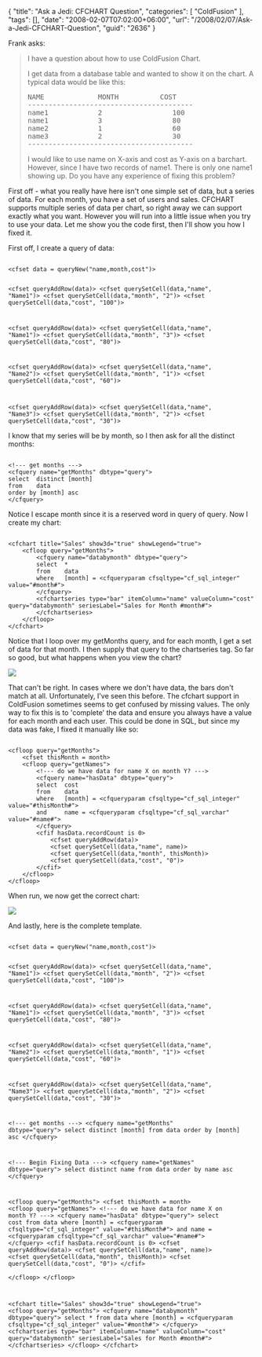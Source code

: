 {
	"title": "Ask a Jedi: CFCHART Question",
	"categories": [
		"ColdFusion"
	],
	"tags": [],
	"date": "2008-02-07T07:02:00+06:00",
	"url": "/2008/02/07/Ask-a-Jedi-CFCHART-Question",
	"guid": "2636"
}

Frank asks:

<blockquote>
<p>
I have a question about how to use ColdFusion Chart.

I get data from a database table and wanted to show it on the chart. A typical data would be like this:

<pre>
NAME             MONTH          COST
----------------------------------------
name1            2                 100
name1            3                 80
name2            1                 60
name3            2                 30
----------------------------------------
</pre>

I would like to use name on X-axis and cost as Y-axis on a barchart.  However, since I have two records of name1.
There is only one name1 showing up.  Do you have any experience of fixing this problem?
</p>
</blockquote>

First off - what you really have here isn't one simple set of data, but a series of data. For each month, you have a set of users and sales. CFCHART supports multiple series of data per chart, so right away we can support exactly what you want. However you will run into a little issue when you try to use your data. Let me show you the code first, then I'll show you how I fixed it.
<!--more-->
First off, I create a query of data:

<code>
&lt;cfset data = queryNew("name,month,cost")&gt;

&lt;cfset queryAddRow(data)&gt;
&lt;cfset querySetCell(data,"name", "Name1")&gt;
&lt;cfset querySetCell(data,"month", "2")&gt;
&lt;cfset querySetCell(data,"cost", "100")&gt;

&lt;cfset queryAddRow(data)&gt;
&lt;cfset querySetCell(data,"name", "Name1")&gt;
&lt;cfset querySetCell(data,"month", "3")&gt;
&lt;cfset querySetCell(data,"cost", "80")&gt;

&lt;cfset queryAddRow(data)&gt;
&lt;cfset querySetCell(data,"name", "Name2")&gt;
&lt;cfset querySetCell(data,"month", "1")&gt;
&lt;cfset querySetCell(data,"cost", "60")&gt;

&lt;cfset queryAddRow(data)&gt;
&lt;cfset querySetCell(data,"name", "Name3")&gt;
&lt;cfset querySetCell(data,"month", "2")&gt;
&lt;cfset querySetCell(data,"cost", "30")&gt;
</code>

I know that my series will be by month, so I then ask for all the distinct months:

<code>
&lt;!--- get months ---&gt;
&lt;cfquery name="getMonths" dbtype="query"&gt;
select	distinct [month]
from	data
order by [month] asc
&lt;/cfquery&gt;
</code>

Notice I escape month since it is a reserved word in query of query. Now I create my chart:

<code>
&lt;cfchart title="Sales" show3d="true" showLegend="true"&gt;
	&lt;cfloop query="getMonths"&gt;
		&lt;cfquery name="databymonth" dbtype="query"&gt;
		select	*
		from	data
		where	[month] = &lt;cfqueryparam cfsqltype="cf_sql_integer" value="#month#"&gt;
		&lt;/cfquery&gt;
		&lt;cfchartseries type="bar" itemColumn="name" valueColumn="cost" query="databymonth" seriesLabel="Sales for Month #month#"&gt;
		&lt;/cfchartseries&gt;
	&lt;/cfloop&gt;
&lt;/cfchart&gt;
</code>

Notice that I loop over my getMonths query, and for each month, I get a set of data for that month. I then supply that query to the chartseries tag. So far so good, but what happens when you view the chart?


<img src="http://www.raymondcamden.com/images/Picture%2016.png">

That can't be right. In cases where we don't have data, the bars don't match at all. Unfortunately, I've seen this before. The cfchart support in ColdFusion sometimes seems to get confused by missing values. The only way to fix this is to 'complete' the data and ensure you always have a value for each month and each user. This could be done in SQL, but since my data was fake, I fixed it manually like so:

<code>
&lt;cfloop query="getMonths"&gt;
	&lt;cfset thisMonth = month&gt;
	&lt;cfloop query="getNames"&gt;
		&lt;!--- do we have data for name X on month Y? ---&gt;
		&lt;cfquery name="hasData" dbtype="query"&gt;
		select	cost
		from	data
		where	[month] = &lt;cfqueryparam cfsqltype="cf_sql_integer" value="#thisMonth#"&gt;
		and		name = &lt;cfqueryparam cfsqltype="cf_sql_varchar" value="#name#"&gt;
		&lt;/cfquery&gt;
		&lt;cfif hasData.recordCount is 0&gt;
			&lt;cfset queryAddRow(data)&gt;
			&lt;cfset querySetCell(data,"name", name)&gt;
			&lt;cfset querySetCell(data,"month", thisMonth)&gt;
			&lt;cfset querySetCell(data,"cost", "0")&gt;
		&lt;/cfif&gt;	
	&lt;/cfloop&gt;
&lt;/cfloop&gt;
</code>

When run, we now get the correct chart:

<img src="http://www.coldfusionjedi.com/images/Picture%2024.png">

And lastly, here is the complete template.

<code>
&lt;cfset data = queryNew("name,month,cost")&gt;

&lt;cfset queryAddRow(data)&gt;
&lt;cfset querySetCell(data,"name", "Name1")&gt;
&lt;cfset querySetCell(data,"month", "2")&gt;
&lt;cfset querySetCell(data,"cost", "100")&gt;

&lt;cfset queryAddRow(data)&gt;
&lt;cfset querySetCell(data,"name", "Name1")&gt;
&lt;cfset querySetCell(data,"month", "3")&gt;
&lt;cfset querySetCell(data,"cost", "80")&gt;

&lt;cfset queryAddRow(data)&gt;
&lt;cfset querySetCell(data,"name", "Name2")&gt;
&lt;cfset querySetCell(data,"month", "1")&gt;
&lt;cfset querySetCell(data,"cost", "60")&gt;

&lt;cfset queryAddRow(data)&gt;
&lt;cfset querySetCell(data,"name", "Name3")&gt;
&lt;cfset querySetCell(data,"month", "2")&gt;
&lt;cfset querySetCell(data,"cost", "30")&gt;

&lt;!--- get months ---&gt;
&lt;cfquery name="getMonths" dbtype="query"&gt;
select	distinct [month]
from	data
order by [month] asc
&lt;/cfquery&gt;

&lt;!--- Begin Fixing Data ---&gt;
&lt;cfquery name="getNames" dbtype="query"&gt;
select	distinct name
from	data
order by name asc
&lt;/cfquery&gt;

&lt;cfloop query="getMonths"&gt;
	&lt;cfset thisMonth = month&gt;
	&lt;cfloop query="getNames"&gt;
		&lt;!--- do we have data for name X on month Y? ---&gt;
		&lt;cfquery name="hasData" dbtype="query"&gt;
		select	cost
		from	data
		where	[month] = &lt;cfqueryparam cfsqltype="cf_sql_integer" value="#thisMonth#"&gt;
		and		name = &lt;cfqueryparam cfsqltype="cf_sql_varchar" value="#name#"&gt;
		&lt;/cfquery&gt;
		&lt;cfif hasData.recordCount is 0&gt;
			&lt;cfset queryAddRow(data)&gt;
			&lt;cfset querySetCell(data,"name", name)&gt;
			&lt;cfset querySetCell(data,"month", thisMonth)&gt;
			&lt;cfset querySetCell(data,"cost", "0")&gt;
		&lt;/cfif&gt;	
	&lt;/cfloop&gt;
&lt;/cfloop&gt;

&lt;cfchart title="Sales" show3d="true" showLegend="true"&gt;
	&lt;cfloop query="getMonths"&gt;
		&lt;cfquery name="databymonth" dbtype="query"&gt;
		select	*
		from	data
		where	[month] = &lt;cfqueryparam cfsqltype="cf_sql_integer" value="#month#"&gt;
		&lt;/cfquery&gt;
		&lt;cfchartseries type="bar" itemColumn="name" valueColumn="cost" query="databymonth" seriesLabel="Sales for Month #month#"&gt;
		&lt;/cfchartseries&gt;
	&lt;/cfloop&gt;
&lt;/cfchart&gt;
</code>